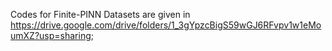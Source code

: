 Codes for Finite-PINN
Datasets are given in https://drive.google.com/drive/folders/1_3gYpzcBigS59wGJ6RFvpv1w1eMoumXZ?usp=sharing;
